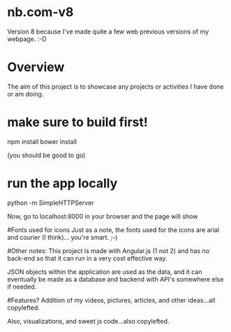 # nb.com-v8
Version 8 because I've made quite a few web previous versions of my webpage. :-D


# Overview
The aim of this project is to showcase any projects or activities I have done or am doing.


# make sure to build first!
npm install
bower install

(you should be good to go)

# run the app locally
python -m SimpleHTTPServer

Now, go to localhost:8000 in your browser and the page will show

#Fonts used for icons
Just as a note, the fonts used for the icons are arial and courier (I think)... you're smart. ;-)

#Other notes:
This project is made with Angular.js (1 not 2) and has no back-end so that it can run in a very cost effective way.

JSON objects within the application are used as the data, and it can eventually be made as a database and backend with API's somewhere else if needed.

#Features?
Addition of my videos, pictures, articles, and other ideas...all copylefted.

Also, visualizations, and sweet js code...also copylefted.

